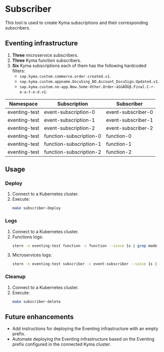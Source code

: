 # Subscriber

This tool is used to create Kyma subscriptions and their corresponding subscribers.

## Eventing infrastructure

1. **Three** microservice subscribers.
2. **Three** Kyma function subscribers.
3. **Six** Kyma subscriptions each of them has the following hardcoded filters:
   - `sap.kyma.custom.commerce.order.created.v1`.
   - `sap.kyma.custom.appname.DocuSing_BO.Account_DocuSign.Updated.v1`.
   - `sap.kyma.custom.no-app.New.Some-Other.Order-äöüÄÖÜβ.Final.C-r-e-a-t-e-d.v1`.

| Namespace       | Subscription            | Subscriber         |
|-----------------|-------------------------|--------------------|
| eventing-test   | event-subscription-0    | event-subscriber-0 |
| eventing-test   | event-subscription-1    | event-subscriber-1 |
| eventing-test   | event-subscription-2    | event-subscriber-2 |
| eventing-test   | function-subscription-0 | function-0         |
| eventing-test   | function-subscription-1 | function-1         |
| eventing-test   | function-subscription-2 | function-2         |

## Usage

### Deploy

1. Connect to a Kubernetes cluster.
2. Execute:
   ```bash
   make subscriber-deploy
   ```

### Logs

1. Connect to a Kubernetes cluster.
2. Functions logs:
   ```bash
   stern -n eventing-test function -c function --since 1s | grep mode
   ```
3. Microservices logs:
   ```bash
   stern -n eventing-test subscriber -c event-subscriber --since 1s | grep mode
   ```

### Cleanup

1. Connect to a Kubernetes cluster.
2. Execute:
   ```bash
   make subscriber-delete
   ```

## Future enhancements

- Add instructions for deploying the Eventing infrastructure with an empty prefix.
- Automate deploying the Eventing infrastructure based on the Eventing prefix configured in the connected Kyma cluster.
